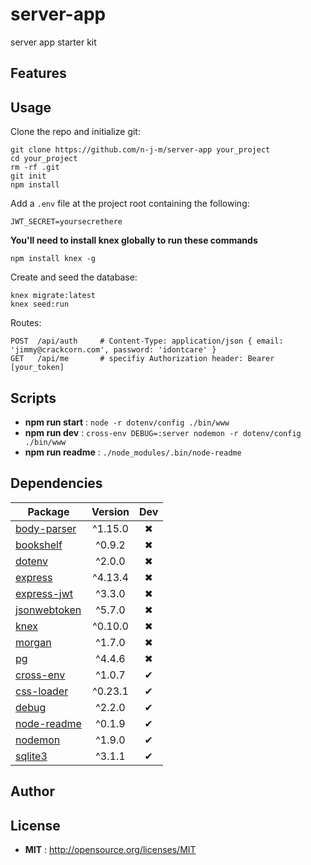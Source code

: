 # server-app

server app starter kit

## Features

## Usage

Clone the repo and initialize git:
```
git clone https://github.com/n-j-m/server-app your_project
cd your_project
rm -rf .git
git init
npm install
```
Add a ```.env``` file at the project root containing the following:
```
JWT_SECRET=yoursecrethere
```

**You'll need to install knex globally to run these commands**
```
npm install knex -g
```

Create and seed the database:
```
knex migrate:latest
knex seed:run
```

Routes:
```
POST  /api/auth     # Content-Type: application/json { email: 'jimmy@crackcorn.com', password: 'idontcare' }
GET   /api/me       # specifiy Authorization header: Bearer [your_token]
```

## Scripts

 - **npm run start** : `node -r dotenv/config ./bin/www`
 - **npm run dev** : `cross-env DEBUG=:server nodemon -r dotenv/config ./bin/www`
 - **npm run readme** : `./node_modules/.bin/node-readme`

## Dependencies

Package | Version | Dev
--- |:---:|:---:
[body-parser](https://www.npmjs.com/package/body-parser) | ^1.15.0 | ✖
[bookshelf](https://www.npmjs.com/package/bookshelf) | ^0.9.2 | ✖
[dotenv](https://www.npmjs.com/package/dotenv) | ^2.0.0 | ✖
[express](https://www.npmjs.com/package/express) | ^4.13.4 | ✖
[express-jwt](https://www.npmjs.com/package/express-jwt) | ^3.3.0 | ✖
[jsonwebtoken](https://www.npmjs.com/package/jsonwebtoken) | ^5.7.0 | ✖
[knex](https://www.npmjs.com/package/knex) | ^0.10.0 | ✖
[morgan](https://www.npmjs.com/package/morgan) | ^1.7.0 | ✖
[pg](https://www.npmjs.com/package/pg) | ^4.4.6 | ✖
[cross-env](https://www.npmjs.com/package/cross-env) | ^1.0.7 | ✔
[css-loader](https://www.npmjs.com/package/css-loader) | ^0.23.1 | ✔
[debug](https://www.npmjs.com/package/debug) | ^2.2.0 | ✔
[node-readme](https://www.npmjs.com/package/node-readme) | ^0.1.9 | ✔
[nodemon](https://www.npmjs.com/package/nodemon) | ^1.9.0 | ✔
[sqlite3](https://www.npmjs.com/package/sqlite3) | ^3.1.1 | ✔


## Author



## License

 - **MIT** : http://opensource.org/licenses/MIT